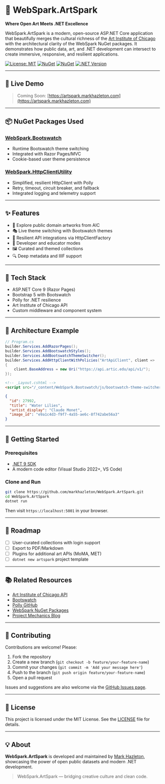 # 🎨 WebSpark.ArtSpark

**Where Open Art Meets .NET Excellence**

WebSpark.ArtSpark is a modern, open-source ASP.NET Core application that beautifully merges the cultural richness of the [Art Institute of Chicago](https://api.artic.edu/docs/) with the architectural clarity of the WebSpark NuGet packages. It demonstrates how public data, art, and .NET development can intersect to create immersive, responsive, and resilient applications.

[![License: MIT](https://img.shields.io/badge/License-MIT-yellow.svg)](LICENSE)
[![NuGet](https://img.shields.io/nuget/v/WebSpark.Bootswatch.svg)](https://www.nuget.org/packages/WebSpark.Bootswatch/)
[![NuGet](https://img.shields.io/nuget/v/WebSpark.HttpClientUtility.svg)](https://www.nuget.org/packages/WebSpark.HttpClientUtility/)
[![.NET Version](https://img.shields.io/badge/.NET-9-blue)](https://dotnet.microsoft.com/)

---

## 🚀 Live Demo

> Coming Soon: [https://artspark.markhazleton.com](https://artspark.markhazleton.com)

---

## 📦 NuGet Packages Used

### [WebSpark.Bootswatch](https://www.nuget.org/packages/WebSpark.Bootswatch)

* Runtime Bootswatch theme switching
* Integrated with Razor Pages/MVC
* Cookie-based user theme persistence

### [WebSpark.HttpClientUtility](https://www.nuget.org/packages/WebSpark.HttpClientUtility)

* Simplified, resilient HttpClient with Polly
* Retry, timeout, circuit breaker, and fallback
* Integrated logging and telemetry support

---

## ✨ Features

* 🎨 Explore public domain artworks from AIC
* 🎭 Live theme switching with Bootswatch themes
* 🔁 Resilient API integrations via HttpClientFactory
* 🧠 Developer and educator modes
* 🖼️ Curated and themed collections
* 🔍 Deep metadata and IIIF support

---

## 🧰 Tech Stack

* ASP.NET Core 9 (Razor Pages)
* Bootstrap 5 with Bootswatch
* Polly for .NET resilience
* Art Institute of Chicago API
* Custom middleware and component system

---

## 📐 Architecture Example

```csharp
// Program.cs
builder.Services.AddRazorPages();
builder.Services.AddBootswatchStyles();
builder.Services.AddBootswatchThemeSwitcher();
builder.Services.AddHttpClientWithPolicies("ArtApiClient", client =>
{
    client.BaseAddress = new Uri("https://api.artic.edu/api/v1/");
});
```

```html
<!-- _Layout.cshtml -->
<script src="/_content/WebSpark.Bootswatch/js/bootswatch-theme-switcher.js"></script>
```

```json
{
  "id": 27992,
  "title": "Water Lilies",
  "artist_display": "Claude Monet",
  "image_id": "e9a1c4d3-f9f7-4a55-ae6c-8f742abe56a3"
}
```

---

## 🧪 Getting Started

### Prerequisites

* [.NET 9 SDK](https://dotnet.microsoft.com/en-us/download/dotnet/9.0)
* A modern code editor (Visual Studio 2022+, VS Code)

### Clone and Run

```bash
git clone https://github.com/markhazleton/WebSpark.ArtSpark.git
cd WebSpark.ArtSpark
dotnet run
```

Then visit `https://localhost:5001` in your browser.

---

## 🧭 Roadmap

* [ ] User-curated collections with login support
* [ ] Export to PDF/Markdown
* [ ] Plugins for additional art APIs (MoMA, MET)
* [ ] `dotnet new artspark` project template

---

## 📚 Related Resources

* [Art Institute of Chicago API](https://api.artic.edu/docs/)
* [Bootswatch](https://bootswatch.com/)
* [Polly GitHub](https://github.com/App-vNext/Polly)
* [WebSpark NuGet Packages](https://www.nuget.org/profiles/markhazleton)
* [Project Mechanics Blog](https://markhazleton.com)

---

## 🤝 Contributing

Contributions are welcome! Please:

1. Fork the repository
2. Create a new branch (`git checkout -b feature/your-feature-name`)
3. Commit your changes (`git commit -m 'Add your message here'`)
4. Push to the branch (`git push origin feature/your-feature-name`)
5. Open a pull request

Issues and suggestions are also welcome via the [GitHub Issues page](https://github.com/markhazleton/WebSpark.ArtSpark/issues).

---

## 🧾 License

This project is licensed under the MIT License. See the [LICENSE](LICENSE) file for details.

---

## 💡 About

**WebSpark.ArtSpark** is developed and maintained by [Mark Hazleton](https://markhazleton.com), showcasing the power of open public datasets and modern .NET development.

> WebSpark.ArtSpark — bridging creative culture and clean code.
